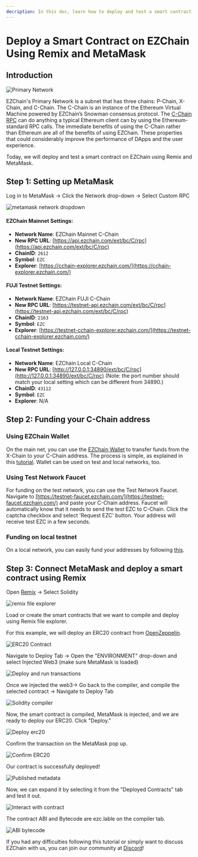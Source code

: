 ```yaml
---
decription: In this doc, learn how to deploy and test a smart contract on EZChain using Remix and MetaMask.
---
```


# Deploy a Smart Contract on EZChain Using Remix and MetaMask

## Introduction

![Primary Network](/img/primary-network.jpeg)

EZChain's Primary Network is a subnet that has three chains: P-Chain, X-Chain, and C-Chain. The C-Chain is an instance of the Ethereum Virtual Machine powered by EZChain’s Snowman consensus protocol. The [C-Chain RPC](../../ezcgo-apis/c-chain.md) can do anything a typical Ethereum client can by using the Ethereum-standard RPC calls. The immediate benefits of using the C-Chain rather than Ethereum are all of the benefits of using EZChain. These properties that could considerably improve the performance of DApps and the user experience.

Today, we will deploy and test a smart contract on EZChain using Remix and MetaMask.

## Step 1: Setting up MetaMask

Log in to MetaMask -&gt; Click the Network drop-down -&gt; Select Custom RPC

![metamask network dropdown](/img/image(60).png)

#### **EZChain Mainnet Settings:**

* **Network Name**: EZChain Mainnet C-Chain
* **New RPC URL**: [https://api.ezchain.com/ext/bc/C/rpc](https://api.ezchain.com/ext/bc/C/rpc)
* **ChainID**: `2612`
* **Symbol**: `EZC`
* **Explorer**: [https://cchain-explorer.ezchain.com/](https://cchain-explorer.ezchain.com/)

#### **FUJI Testnet Settings:**

* **Network Name**: EZChain FUJI C-Chain
* **New RPC URL**: [https://testnet-api.ezchain.com/ext/bc/C/rpc](https://testnet-api.ezchain.com/ext/bc/C/rpc)
* **ChainID**: `2163`
* **Symbol**: `EZC`
* **Explorer**: [https://testnet-cchain-explorer.ezchain.com/](https://testnet-cchain-explorer.ezchain.com/)

<!-- #### **Local Testnet (EZChain Network Runner) Settings:** [(EZChain Network Runner Tutorial)](../../tools/network-runner.md) -->
#### **Local Testnet Settings:** 

* **Network Name**: EZChain Local C-Chain
* **New RPC URL**: [http://127.0.0.1:34890/ext/bc/C/rpc](http://127.0.0.1:34890/ext/bc/C/rpc) (Note: the port number should match your local setting which can be different from 34890.)
* **ChainID**: `43112`
* **Symbol**: `EZC`
* **Explorer**: N/A

<!-- #### **[Deprecated] Local Testnet (EZCSH) Settings:** [(EZCsh Tutorial)](../../tools/ezcsh.md)

* **Network Name**: EZChain Local
* **New RPC URL**: [http://localhost:9650/ext/bc/C/rpc](http://localhost:9650/ext/bc/C/rpc)
* **ChainID**: `43112`
* **Symbol**: `EZC`
* **Explorer**: N/A -->

## Step 2: Funding your C-Chain address

### **Using EZChain Wallet**

On the main net, you can use the [EZChain Wallet](https://wallet.ezchain.com/) to transfer funds from the X-Chain to your C-Chain address. The process is simple, as explained in this [tutorial](../platform/transfer-ezc-between-x-chain-and-c-chain.md). Wallet can be used on test and local networks, too.

### **Using Test Network Faucet**

For funding on the test network, you can use the Test Network Faucet. Navigate to [https://testnet-faucet.ezchain.com/](https://testnet-faucet.ezchain.com/) and paste your C-Chain address. Faucet will automatically know that it needs to send the test EZC to C-Chain. Click the captcha checkbox and select 'Request EZC' button. Your address will receive test EZC in a few seconds.

### Funding on local testnet

On a local network, you can easily fund your addresses by following [this](../platform/create-a-local-test-network.md#getting-ezc).

## Step 3: Connect MetaMask and deploy a smart contract using Remix

Open [Remix](https://remix.ethereum.org/) -&gt; Select Solidity

![remix file explorer](/img/remix-file-explorer.png)

Load or create the smart contracts that we want to compile and deploy using Remix file explorer.

For this example, we will deploy an ERC20 contract from [OpenZeppelin](https://openzeppelin.com/contracts).

![ERC20 Contract](/img/erc20-contract.png)

Navigate to Deploy Tab -&gt; Open the "ENVIRONMENT" drop-down and select Injected Web3 (make sure MetaMask is loaded)

![Deploy and run transactions](/img/deploy-and-run-transactions.png)

Once we injected the web3-&gt; Go back to the compiler, and compile the selected contract -&gt; Navigate to Deploy Tab

![Solidity compiler](/img/solidity-compiler.png)

Now, the smart contract is compiled, MetaMask is injected, and we are ready to deploy our ERC20. Click "Deploy."

![Deploy erc20](/img/deploy-erc20.png)

Confirm the transaction on the MetaMask pop up.

![Confirm ERC20](/img/confirm-erc20.png)

Our contract is successfully deployed!

![Published metadata](/img/published-metadata.png)

Now, we can expand it by selecting it from the "Deployed Contracts" tab and test it out.

![Interact with contract](/img/interact-with-contract.png)

The contract ABI and Bytecode are ezc.lable on the compiler tab.

![ABI bytecode](/img/abi-bytecode.png)

If you had any difficulties following this tutorial or simply want to discuss EZChain with us, you can join our community at [Discord](https://t.me/EZChainOfficia/)!

